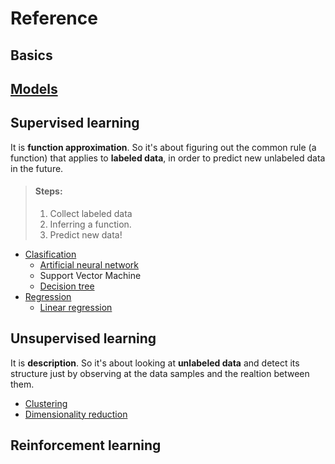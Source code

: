 # Reference

## Basics

## [Models](https://github.com/javiabellan/machine-learning/tree/master/reference/models)

## Supervised learning

It is **function approximation**. So it's about figuring out the common rule (a function) that applies to **labeled data**, in order to predict new unlabeled data in the future.

> #### Steps:
> 1. Collect labeled data
> 2. Inferring a function.
> 3. Predict new data!

 * [Clasification](https://github.com/javiabellan/machine-learning/tree/master/reference/models/classification)
   * [Artificial neural network](https://github.com/javiabellan/machine-learning/tree/master/reference/models/classification/artificial-neural-network)
   * Support Vector Machine
   * [Decision tree](https://github.com/javiabellan/machine-learning/tree/master/reference/models/classification/decision-tree)
 * [Regression](https://github.com/javiabellan/machine-learning/tree/master/reference/models/regression)
   * [Linear regression](https://github.com/javiabellan/machine-learning/tree/master/reference/models/regression/linear-regression)
   
## Unsupervised learning

It is **description**. So it's about looking at **unlabeled data** and detect its structure just by observing at the data samples and the realtion between them.


 * [Clustering](https://github.com/javiabellan/machine-learning/tree/master/reference/models/clustering)
 * [Dimensionality reduction](https://github.com/javiabellan/machine-learning/tree/master/reference/models/dimension-reduction)
 
## Reinforcement learning
